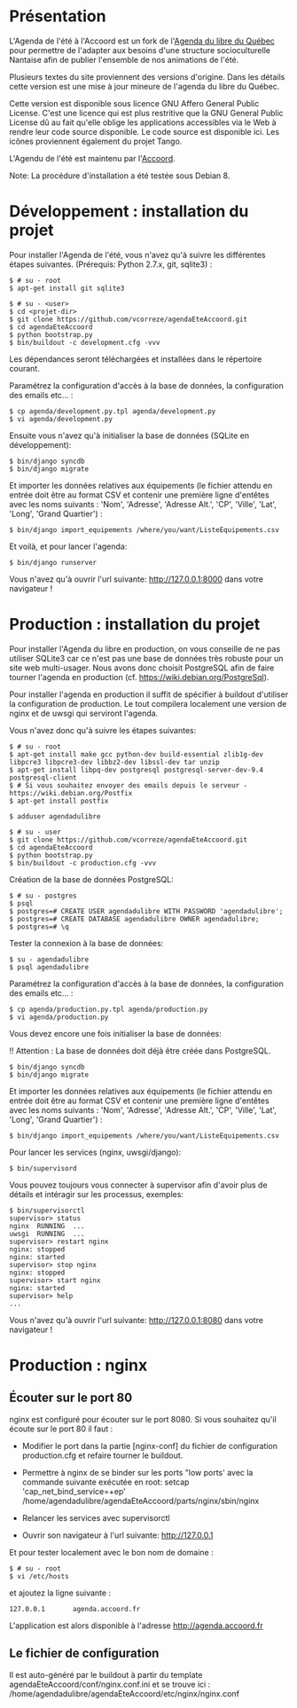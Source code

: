 Présentation
============

L'Agenda de l'été à l'Accoord est un fork de l'[Agenda du libre du Québec](https://github.com/mlhamel/agendadulibre) pour
permettre de l'adapter aux besoins d'une structure socioculturelle Nantaise
afin de publier l'ensemble de nos animations de l'été.

Plusieurs textes du site proviennent des versions d'origine. Dans les détails cette
version est une mise à jour mineure de l'agenda du libre du Québec.

Cette version est disponible sous licence GNU Affero General Public License.
C'est une licence qui est plus restritive que la GNU General Public License
dû au fait qu'elle oblige les applications accessibles via le Web à rendre leur
 code source disponible. Le code source est disponible ici. Les
icônes proviennent également du projet Tango.

L'Agendu de l'été est maintenu par l'[Accoord](https://www.accoord.fr/).

Note: La procédure d'installation a été testée sous Debian 8.

Développement : installation du projet
======================================

Pour installer l'Agenda de l'été, vous n'avez qu'à suivre les différentes
étapes suivantes. (Prérequis: Python 2.7.x, git, sqlite3) :

    $ # su - root
    $ apt-get install git sqlite3

    $ # su - <user>
    $ cd <projet-dir>
    $ git clone https://github.com/vcorreze/agendaEteAccoord.git
    $ cd agendaEteAccoord
    $ python bootstrap.py
    $ bin/buildout -c development.cfg -vvv

Les dépendances seront téléchargées et installées dans le répertoire courant.

Paramétrez la configuration d'accès à la base de données, la 
configuration des emails etc... :

    $ cp agenda/development.py.tpl agenda/development.py
    $ vi agenda/development.py
    
Ensuite vous n'avez qu'à initialiser la base de données (SQLite en
développement):

    $ bin/django syncdb
    $ bin/django migrate

Et importer les données relatives aux équipements (le fichier attendu 
en entrée doit être au format CSV et contenir une première ligne 
d'entêtes avec les noms suivants : 'Nom', 'Adresse', 'Adresse Alt.', 
'CP', 'Ville', 'Lat', 'Long', 'Grand Quartier') :

    $ bin/django import_equipements /where/you/want/ListeEquipements.csv

Et voilà, et pour lancer l'agenda:

    $ bin/django runserver

Vous n'avez qu'à ouvrir l'url suivante: http://127.0.0.1:8000 dans votre
navigateur !

Production : installation du projet
===================================

Pour installer l'Agenda du libre en production, on vous conseille de ne pas 
utiliser SQLite3 car ce n'est pas une base de données très robuste pour un 
site web multi-usager. Nous avons donc choisit PostgreSQL afin de faire tourner 
l'agenda en production (cf. https://wiki.debian.org/PostgreSql).

Pour installer l'agenda en production il suffit de spécifier à buildout 
d'utiliser la configuration de production. Le tout compilera localement une
version de nginx et de uwsgi qui serviront l'agenda.

Vous n'avez donc qu'à suivre les étapes suivantes:

    $ # su - root
    $ apt-get install make gcc python-dev build-essential zlib1g-dev libpcre3 libpcre3-dev libbz2-dev libssl-dev tar unzip
    $ apt-get install libpq-dev postgresql postgresql-server-dev-9.4 postgresql-client 
    $ # Si vous souhaitez envoyer des emails depuis le serveur - https://wiki.debian.org/Postfix
    $ apt-get install postfix
    
    $ adduser agendadulibre

    $ # su - user
    $ git clone https://github.com/vcorreze/agendaEteAccoord.git
    $ cd agendaEteAccoord
    $ python bootstrap.py
    $ bin/buildout -c production.cfg -vvv

Création de la base de données PostgreSQL:

    $ # su - postgres
    $ psql
    $ postgres=# CREATE USER agendadulibre WITH PASSWORD 'agendadulibre';
    $ postgres=# CREATE DATABASE agendadulibre OWNER agendadulibre;
    $ postgres=# \q

Tester la connexion à la base de données:

    $ su - agendadulibre
    $ psql agendadulibre

Paramétrez la configuration d'accès à la base de données, la 
configuration des emails etc... :

    $ cp agenda/production.py.tpl agenda/production.py
    $ vi agenda/production.py

Vous devez encore une fois initialiser la base de données:

!! Attention : La base de données doit déjà être créée dans PostgreSQL.

    $ bin/django syncdb
    $ bin/django migrate

Et importer les données relatives aux équipements (le fichier attendu 
en entrée doit être au format CSV et contenir une première ligne 
d'entêtes avec les noms suivants : 'Nom', 'Adresse', 'Adresse Alt.', 
'CP', 'Ville', 'Lat', 'Long', 'Grand Quartier') :

    $ bin/django import_equipements /where/you/want/ListeEquipements.csv

Pour lancer les services (nginx, uwsgi/django):

    $ bin/supervisord
    
Vous pouvez toujours vous connecter à supervisor afin d'avoir plus de détails
et intéragir sur les processus, exemples:

    $ bin/supervisorctl
    supervisor> status
    nginx  RUNNING  ...
    uwsgi  RUNNING  ...
    supervisor> restart nginx
    nginx: stopped
    nginx: started
    supervisor> stop nginx
    nginx: stopped
    supervisor> start nginx
    nginx: started
    supervisor> help
    ...

Vous n'avez qu'à ouvrir l'url suivante: http://127.0.0.1:8080 dans votre
navigateur !

Production : nginx
==================

Écouter sur le port 80
----------------------

nginx est configuré pour écouter sur le port 8080. Si vous souhaitez qu'il 
écoute sur le port 80 il faut :

- Modifier le port dans la partie [nginx-conf] du fichier de configuration
  production.cfg et refaire tourner le buildout.

- Permettre à nginx de se binder sur les ports "low ports' avec la commande 
  suivante exécutée en root: setcap 'cap_net_bind_service=+ep' /home/agendadulibre/agendaEteAccoord/parts/nginx/sbin/nginx

- Relancer les services avec supervisorctl

- Ouvrir son navigateur à l'url suivante: http://127.0.0.1

Et pour tester localement avec le bon nom de domaine :

    $ # su - root
    $ vi /etc/hosts

et ajoutez la ligne suivante :

    127.0.0.1       agenda.accoord.fr

L'application est alors disponible à l'adresse http://agenda.accoord.fr

Le fichier de configuration
---------------------------

Il est auto-généré par le buildout à partir du template agendaEteAccoord/conf/nginx.conf.ini
et se trouve ici : /home/agendadulibre/agendaEteAccoord/etc/nginx/nginx.conf






